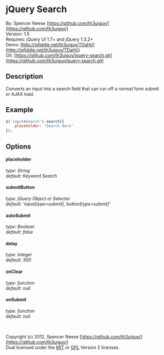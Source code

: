 jQuery Search
====================
By: Spencer Neese [https://github.com/th3uiguy/](https://github.com/th3uiguy/)   
Version: 1.5   
Requires: jQuery UI 1.7+ and jQuery 1.3.2+   
Demo: [http://jsfiddle.net/th3uiguy/TDaHj/](http://jsfiddle.net/th3uiguy/TDaHj/)   
Git: [https://github.com/th3uiguy/jquery-search.git](https://github.com/th3uiguy/jquery-search.git)   


Description
---------------------
Converts an input into a search field that can run off a normal form submit or AJAX load.




Example
---------------------
```js
$('input#search').search({
	placeholder: "Search Here"
});
```



Options
---------------------
#### placeholder ####
*type: String*   
*default: Keyword Search*

#### submitButton ####
*type: jQuery Object or Selector*   
*default: 'input[type=submit], button[type=submit]'*

#### autoSubmit ####
*type: Boolean*   
*default: false*

#### delay ####
*type: Integer*   
*default: 300*

#### onClear ####
*type: function*   
*default: null*

#### onSubmit ####
*type: function*   
*default: null*




<br /><br />
Copyright (c) 2012, Spencer Neese [https://github.com/th3uiguy/](https://github.com/th3uiguy/)   
Dual licensed under the 
[MIT](https://raw.github.com/th3uiguy/jquery-search/master/MIT-LICENSE.txt) or 
[GPL](https://raw.github.com/th3uiguy/jquery-search/master/GPL-LICENSE.txt) Version 2 licenses. 
